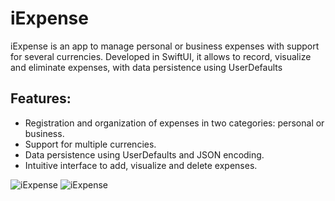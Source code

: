 # iExpense
iExpense is an app to manage personal or business expenses with support for several currencies. Developed in SwiftUI, it allows to record, visualize and eliminate expenses, with data persistence using UserDefaults

## Features:
- Registration and organization of expenses in two categories: personal or business.
- Support for multiple currencies.
- Data persistence using UserDefaults and JSON encoding.
- Intuitive interface to add, visualize and delete expenses.

 ![iExpense](https://github.com/user-attachments/assets/76791581-9f0d-49b6-93b0-19e610d39827) 
 ![iExpense](https://github.com/Serge-17/iExpense/refs/heads/main/iExpense/Assets.xcassets/screen_1.imageset/screen_1.png) 
 


